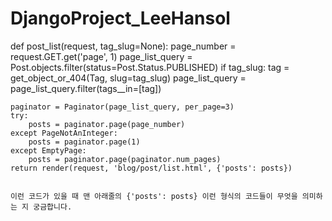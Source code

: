 # DjangoProject_LeeHansol

def post_list(request, tag_slug=None):
    page_number = request.GET.get('page', 1)
    page_list_query = Post.objects.filter(status=Post.Status.PUBLISHED)
    if tag_slug:
        tag = get_object_or_404(Tag, slug=tag_slug)
        page_list_query = page_list_query.filter(tags__in=[tag])

    paginator = Paginator(page_list_query, per_page=3)
    try:
        posts = paginator.page(page_number)
    except PageNotAnInteger:
        posts = paginator.page(1)
    except EmptyPage:
        posts = paginator.page(paginator.num_pages)
    return render(request, 'blog/post/list.html', {'posts': posts})

    
    이런 코드가 있을 때 맨 아래줄의 {'posts': posts} 이런 형식의 코드들이 무엇을 의미하는 지 궁금합니다.
